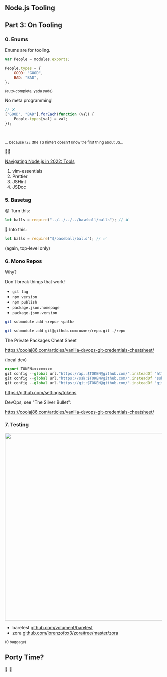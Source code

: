 [comment]: # "THEME = white"
[comment]: # "CODE_THEME = github"
[comment]: # "controls: false"
[comment]: # "keyboard: true"
[comment]: # "markdown: { smartypants: true }"
[comment]: # "hash: false"
[comment]: # "respondToHashChanges: false"

## Node.js Tooling

[comment]: # "!!!"

## Part 3: On Tooling

[comment]: # "!!!"

### 0. Enums

[comment]: # "!!!"

Enums are for tooling.

```js
var People = modules.exports;

People.types = {
    GOOD: "GOOD",
    BAD: "BAD",
};
```

<small>(auto-complete, yada yada)</small>

[comment]: # "!!!"

No meta programming!

```js
// ❌
["GOOD", "BAD"].forEach(function (val) {
    People.types[val] = val;
});
```

<br>

<small>... because `tsc` (the TS hinter) doesn't know the first thing about JS... </small>

🤦‍♀️

[comment]: # "!!!"

[Navigating Node.js in 2022: Tools](https://beyondcodebootcamp.github.io/presos/navigating-nodejs-in-2022/#/42)

1. vim-essentials
2. Prettier
3. JSHint
4. JSDoc

[comment]: # "!!!"

### 5. Basetag

[comment]: # "!!!"

😓 Turn this:

```js
let balls = require("../../../../baseball/balls"); // ❌
```

🤯 Into this:

```js
let balls = require("$/baseball/balls"); // ✅
```

[comment]: # "!!!"

(again, top-level only)

[comment]: # "!!!"

### 6. Mono Repos

[comment]: # "!!!"

Why?

[comment]: # "!!!"

Don't break things that work!

-   `git tag`
-   `npm version`
-   `npm publish`
-   `package.json.homepage`
-   `package.json.version`

[comment]: # "!!!"

```bash
git submodule add <repo> <path>
```

```bash
git submodule add git@github.com:owner/repo.git ./repo
```

[comment]: # "!!!"

The Private Packages Cheat Sheet

https://coolaj86.com/articles/vanilla-devops-git-credentials-cheatsheet/

[comment]: # "!!!"

(local dev)

```js
export TOKEN=xxxxxxxx
git config --global url."https://api:$TOKEN@github.com/".insteadOf "https://github.com/"
git config --global url."https://ssh:$TOKEN@github.com/".insteadOf "ssh://git@github.com/"
git config --global url."https://git:$TOKEN@github.com/".insteadOf "git@github.com:"
```

https://github.com/settings/tokens

[comment]: # "!!!"

DevOps, see "The Silver Bullet":

https://coolaj86.com/articles/vanilla-devops-git-credentials-cheatsheet/

[comment]: # "!!!"

### 7. Testing

[comment]: # "!!!"

<img height="600px" src="https://i.imgur.com/v7vxWfU.png" />

[comment]: # "!!!"

-   baretest [github.com/volument/baretest](https://github.com/volument/baretest)
-   zora [github.com/lorenzofox3/zora/tree/master/zora](https://github.com/lorenzofox3/zora/tree/master/zora)

<small>(0 baggage)</small>

[comment]: # "!!!"

## Porty Time?

💩 🧃

[comment]: # "!!!"
